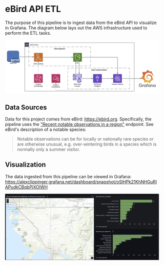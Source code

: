 # eBird API ETL

The purpose of this pipeline is to ingest data from the eBird API to visualize in Grafana. The diagram below lays out the AWS infrastructure used to perform the ETL tasks.


![AWS Architecture](images/aws-architecture.png)

## Data Sources

Data for this project comes from eBird: https://ebird.org. Specifically, the pipeline uses the ["Recent notable observations in a region"](https://documenter.getpostman.com/view/664302/S1ENwy59#397b9b8c-4ab9-4136-baae-3ffa4e5b26e4) endpoint. See eBird's description of a notable species:
> Notable observations can be for locally or nationally rare species or are otherwise unusual, e.g. over-wintering birds in a species which is normally only a summer visitor.

## Visualization

The data ingested from this pipeline can be viewed in Grafana: https://alexclippinger.grafana.net/dashboard/snapshot/oSlHPk21KhNHGuRlAPudkCBqbPjXOlWH

![Grafana Snapshot](images/grafana-snapshot.png)